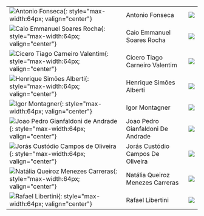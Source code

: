|                                                                                                                                      |                                   |                                                        |
|:-------------------------------------------------------------------------------------------------------------------------------------|:----------------------------------|:-------------------------------------------------------|
| ![Antonio Fonseca](https://avatars.githubusercontent.com/u/49568529?v=4){: style="max-width:64px; valign="center"}                   | Antonio Fonseca                   | [![](css/github.png)](http://github.com/antonioarf)    |
| ![Caio Emmanuel Soares Rocha](https://avatars.githubusercontent.com/u/87953966?v=4){: style="max-width:64px; valign="center"}        | Caio Emmanuel Soares Rocha        | [![](css/github.png)](http://github.com/cemmanuelsr)   |
| ![Cicero Tiago Carneiro Valentim](https://avatars.githubusercontent.com/u/49568618?v=4){: style="max-width:64px; valign="center"}    | Cicero Tiago Carneiro Valentim    | [![](css/github.png)](http://github.com/cicerotcv)     |
| ![Henrique Simões Alberti](https://avatars.githubusercontent.com/u/76076260?v=4){: style="max-width:64px; valign="center"}           | Henrique Simões Alberti           | [![](css/github.png)](http://github.com/hsalberti)     |
| ![Igor Montagner](https://avatars.githubusercontent.com/u/221446?v=4){: style="max-width:64px; valign="center"}                      | Igor Montagner                    | [![](css/github.png)](http://github.com/igordsm)       |
| ![Joao Pedro Gianfaldoni de Andrade](https://avatars.githubusercontent.com/u/49215007?v=4){: style="max-width:64px; valign="center"} | Joao Pedro Gianfaldoni De Andrade | [![](css/github.png)](http://github.com/jpgianfaldoni) |
| ![Jorás Custódio Campos de Oliveira](https://avatars.githubusercontent.com/u/43121361?v=4){: style="max-width:64px; valign="center"} | Jorás Custódio Campos De Oliveira | [![](css/github.png)](http://github.com/JorasOliveira) |
| ![Natália Queiroz Menezes Carreras](https://avatars.githubusercontent.com/u/62567966?v=4){: style="max-width:64px; valign="center"}  | Natália Queiroz Menezes Carreras  | [![](css/github.png)](http://github.com/nataliaqmc)    |
| ![Rafael Libertini](https://avatars.githubusercontent.com/u/37517265?v=4){: style="max-width:64px; valign="center"}                  | Rafael Libertini                  | [![](css/github.png)](http://github.com/rafikli)       |